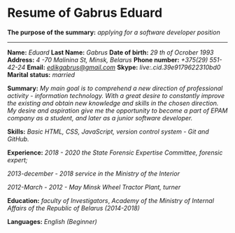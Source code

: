 # Resume of Gabrus Eduard
**The purpose of the summary:** *applying for a software developer position*
___

**Name:** *Eduard* 
**Last Name:** *Gabrus*
**Date of birth:** *29 th of Ocrober 1993*
**Address:** *4 -70 Malinina St, Minsk, Belarus*
**Phone number:** *+375(29) 551-42-24*
**Email:** *edikgabrus@gmail.com*
**Skype:** *live:.cid.39e9179622310bd0*
**Marital status:** *married*
 
 
**Summary:**
*My main goal is to comprehend a new direction of professional activity - information technology. With a great desire to constantly improve the existing and obtain new knowledge and skills in the chosen direction.
My desire and aspiration give me the opportunity to become a part of EPAM company as a student, and later as a junior software developer.*


**Skills:** *Basic HTML, CSS, JavaScript, version control system - Git and GitHub.*

**Experience:** 
*2018 - 2020 the State Forensic Expertise Committee, forensic expert;*

*2013-december - 2018 service in the Ministry of the Interior*

*2012-March - 2012 - May Minsk Wheel Tractor Plant, turner*

**Education:** *faculty of Investigators*, *Academy of the Ministry of Internal Affairs of the Republic of Belarus (2014-2018)* 

**Languages:** *English (Beginner)*
